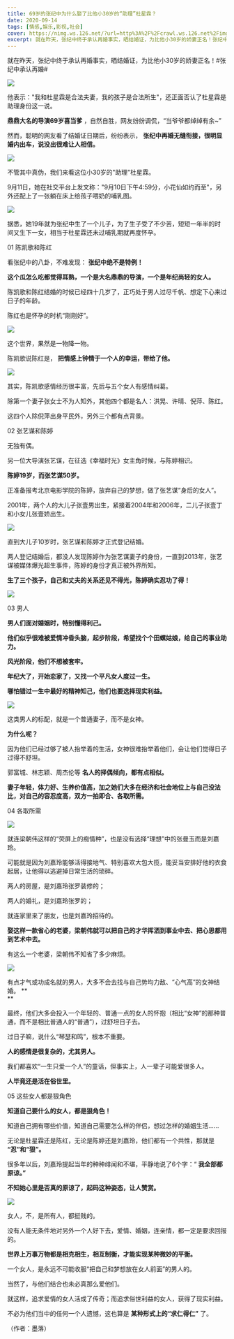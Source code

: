 ```yaml
---
title: 69岁的张纪中为什么娶了比他小30岁的“助理”杜星霖？
date: 2020-09-14
tags: [情感,娱乐,影视,社会]
cover: https://nimg.ws.126.net/?url=http%3A%2F%2Fcrawl.ws.126.net%2Fimg%2F3a6965d4496d5c813d48c9e2668da8e6.jpg&thumbnail=650x2147483647&quality=80&type=jpg
excerpt: 就在昨天，张纪中终于承认再婚事实，晒结婚证，为比他小30岁的娇妻正名！张纪中承认再婚![](https://nimg.ws.126.net/?url=http%3A%2F%2Fcrawl.ws.126.net%2Fimg%2F3a6
---
```

就在昨天，张纪中终于承认再婚事实，晒结婚证，为比他小30岁的娇妻正名！#张纪中承认再婚#

![](https://nimg.ws.126.net/?url=http%3A%2F%2Fcrawl.ws.126.net%2Fimg%2F3a6965d4496d5c813d48c9e2668da8e6.jpg&thumbnail=650x2147483647&quality=80&type=jpg)  

他表示："我和杜星霖是合法夫妻，我的孩子是合法所生"，还正面否认了杜星霖是助理身份这一说。

**鼎鼎大名的导演69岁喜当爹** ，自然自胜，网友纷纷调侃，“当爷爷都绰绰有余~”

然而，聪明的网友看了结婚证日期后，纷纷表示， **张纪中再婚无缝衔接，很明显婚内出车，说没出很难让人相信。**

![](https://nimg.ws.126.net/?url=http%3A%2F%2Fcrawl.ws.126.net%2Fimg%2F0649b79897c43d5a2290e0055de394c6.jpg&thumbnail=650x2147483647&quality=80&type=jpg)  

不管其中真伪，我们来看这位小30岁的"助理"杜星霖。

9月11日，她在社交平台上发文称："9月10日下午4:59分，小花仙如约而至"，另外还配上了一张躺在床上给孩子喂奶的哺乳图。

![](https://nimg.ws.126.net/?url=http%3A%2F%2Fcrawl.ws.126.net%2Fimg%2Fc4b56b8dc91724c662c6f4f7088c2b64.jpg&thumbnail=650x2147483647&quality=80&type=jpg)  

据悉，她19年就为张纪中生了一个儿子，为了生子受了不少苦，短短一年半的时间又生下一女，相当于杜星霖还未过哺乳期就再度怀孕。

01 陈凯歌和陈红

看张纪中的八卦，不难发现： **张纪中绝不是特例！**

**这个瓜怎么吃都觉得耳熟，一个是大名鼎鼎的导演，一个是年纪尚轻的女人。**

陈凯歌和陈红结婚的时候已经四十几岁了，正巧处于男人过尽千帆、想定下心来过日子的年龄。

陈红也是怀孕的时机“刚刚好”。

![](https://nimg.ws.126.net/?url=http%3A%2F%2Fcrawl.ws.126.net%2Fimg%2F208d4626b93fe9e168877d37e284545e.jpg&thumbnail=650x2147483647&quality=80&type=jpg)  

这个世界，果然是一物降一物。

陈凯歌说陈红是， **把情感上钟情于一个人的幸运，带给了他。**

![](https://nimg.ws.126.net/?url=http%3A%2F%2Fcrawl.ws.126.net%2Fimg%2F01f31cee3c181f3cae7df4a3d1cb238b.jpg&thumbnail=650x2147483647&quality=80&type=jpg)  

其实，陈凯歌感情经历很丰富，先后与五个女人有感情纠葛。

除第一个妻子张女士不为人知外，其他四个都是名人：洪晃、许晴、倪萍、陈红。

这四个人除倪萍出身平民外，另外三个都有点背景。

02 张艺谋和陈婷

无独有偶。

另一位大导演张艺谋，在征选《幸福时光》女主角时候，与陈婷相识。

**陈婷19岁，而张艺谋50岁。**

正准备报考北京电影学院的陈婷，放弃自己的梦想，做了张艺谋“身后的女人”。

2001年，两个人的大儿子张壹男出生，紧接着2004年和2006年，二儿子张壹丁和小女儿张壹娇出生。

![](https://nimg.ws.126.net/?url=http%3A%2F%2Fcrawl.ws.126.net%2Fimg%2F1ad6f1bb3e5a626bb4df45efa5c3a86e.jpg&thumbnail=650x2147483647&quality=80&type=jpg)  

直到大儿子10岁时，张艺谋和陈婷才正式登记结婚。

两人登记结婚后，都没人发现陈婷作为张艺谋妻子的身份，一直到2013年，张艺谋被媒体爆光超生事件，陈婷的身份才真正被外界所知。

**生了三个孩子，自己和丈夫的关系还见不得光，陈婷确实忍功了得！**

![](https://nimg.ws.126.net/?url=http%3A%2F%2Fcrawl.ws.126.net%2Fimg%2F56a19f913fe24c3e13a992e5474a10f0.jpg&thumbnail=650x2147483647&quality=80&type=jpg)  

03 男人

**男人们面对婚姻时，特别懂得利己。**

**他们似乎很难被爱情冲昏头脑，起步阶段，希望找个个田螺姑娘，给自己的事业助力。**

**风光阶段，他们不想被套牢。**

**年纪大了，开始恋家了，又找一个平凡女人度过一生。**

**哪怕错过一生中最好的精神知己，他们也要选择现实利益。**

![](https://nimg.ws.126.net/?url=http%3A%2F%2Fcrawl.ws.126.net%2Fimg%2Fa5ae0e37ddbf6f05ddb09d6419fc6169.jpg&thumbnail=650x2147483647&quality=80&type=jpg)  

这类男人的标配，就是一个普通妻子，而不是女神。

**为什么呢？**

因为他们已经过够了被人抬举着的生活，女神很难抬举着他们，会让他们觉得日子过得不舒坦。

郭富城、林志颖、周杰伦等 **名人的择偶倾向，都有点相似。**

**妻子年轻，体力好、生养价值高，加之她们大多在经济和社会地位上与自己没法比，对自己的容忍度高，双方一拍即合、各取所需。**

04 各取所需

![](https://nimg.ws.126.net/?url=http%3A%2F%2Fcrawl.ws.126.net%2Fimg%2F201898d6a07a4b3c98e5547593e46560.jpg&thumbnail=650x2147483647&quality=80&type=jpg)  

就连梁朝伟这样的“荧屏上的痴情种”，也是没有选择“理想”中的张曼玉而是刘嘉玲。

可能就是因为刘嘉玲能够活得接地气、特别喜欢大包大揽，能妥当安排好他的衣食起居，让他得以逃避掉日常生活的琐碎。

两人的房屋，是刘嘉玲张罗装修的；

两人的婚礼，是刘嘉玲张罗的；

就连家里来了朋友，也是刘嘉玲招待的。

**娶这样一款省心的老婆，梁朝伟就可以把自己的才华挥洒到事业中去、把心思都用到艺术中去。**

有这么一个老婆，梁朝伟不知省了多少麻烦。

![](https://nimg.ws.126.net/?url=http%3A%2F%2Fcrawl.ws.126.net%2Fimg%2F77a44bdde6431c689f6c755243b2c209.jpg&thumbnail=650x2147483647&quality=80&type=jpg)  

有点才气或功成名就的男人，大多不会去找与自己势均力敌、“心气高”的女神结婚。 **  
**

最终，他们大多会投入一个年轻的、普通一点的女人的怀抱（相比“女神”的那种普通，而不是相比普通人的“普通”），过舒坦日子去。

过日子嘛，说什么“琴瑟和鸣”，根本不重要。

**人的感情是很复杂的，尤其男人。**

我们都喜欢“一生只爱一个人”的童话，但事实上，人一辈子可能爱很多人。

**人毕竟还是活在俗世里。**

05 这些女人都是狠角色

**知道自己要什么的女人，都是狠角色！**

知道自己拥有哪些价值，知道自己需要怎么样的伴侣，想过怎样的婚姻生活......

无论是杜星霖还是陈红，无论是陈婷还是刘嘉玲，他们都有一个共性，那就是 **“忍”和“狠”。**

很多年以后，刘嘉玲提起当年的种种绯闻和不堪，平静地说了6个字：“ **我全部都原谅。”**

**不知她心里是否真的原谅了，起码这种姿态，让人赞赏。**

![](https://nimg.ws.126.net/?url=http%3A%2F%2Fcrawl.ws.126.net%2Fimg%2Fac9881160d6978d330e063538db452d3.jpg&thumbnail=650x2147483647&quality=80&type=jpg)  

女人，不，是所有人，都挺贱的。

没有人能无条件地对另外一个人好下去，爱情、婚姻，连亲情，都一定是要求回报的。

**世界上万事万物都是相克相生，相互制衡，才能实现某种微妙的平衡。**

一个女人，是永远不可能收服“把自己和梦想放在女人前面”的男人的。

当然了，与他们结合也未必真那么爱他们。

就这样，追求爱情的女人活成了传奇；而追求俗世利益的女人，获得了现实利益。

不必为他们当中的任何一个人遗憾，这也算是 **某种形式上的“求仁得仁”** 了。

（作者：墨落）

